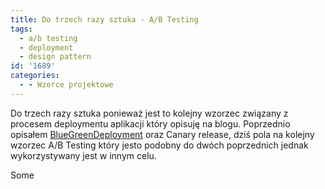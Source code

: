 ```yaml
---
title: Do trzech razy sztuka - A/B Testing
tags:
  - a/b testing
  - deployment
  - design pattern
id: '1689'
categories:
  - - Wzorce projektowe
---
```


Do trzech razy sztuka ponieważ jest to kolejny wzorzec związany z procesem deploymentu aplikacji który opisuję na blogu. Poprzednio opisałem [BlueGreenDeployment](http://codecouple.pl/2017/04/14/blue-green-deployment/) oraz Canary release, dziś pola na kolejny wzorzec A/B Testing który jesto podobny do dwóch poprzednich jednak wykorzystywany jest w innym celu.
<!-- more -->
Some